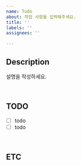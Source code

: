 ```yaml
---
name: Todo
about: 작업 사항을 입력해주세요.
title: ''
labels: ''
assignees: ''

---
```


## Description
설명을 작성하세요.

<br/>

## TODO
- [ ] todo
- [ ] todo 

<br/>

## ETC
